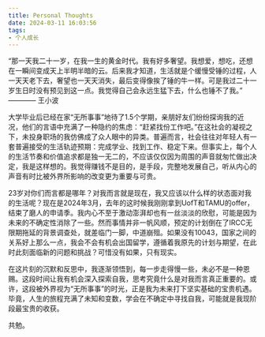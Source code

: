 ```yaml
---
title: Personal Thoughts
date: 2024-03-11 16:03:56
tags:
- 个人成长
---
```


 “那一天我二十一岁，在我一生的黄金时代。我有好多奢望。我想爱，想吃，还想在一瞬间变成天上半明半暗的云。后来我才知道，生活就是个缓慢受锤的过程，人一天天老下去，奢望也一天天消失，最后变得像挨了锤的牛一样。可是我过二十一岁生日时没有预见到这一点。我觉得自己会永远生猛下去，什么也锤不了我。” ———— 王小波

大学毕业后已经在家“无所事事”地待了1.5个学期，亲朋好友们纷纷探询我的近况，他们的言语中充满了一种隐约的焦虑：“赶紧找份工作吧。”在这社会的凝视之下，未投身职场的我仿佛成了众人眼中的异类。普遍而言，社会往往对年轻人有一套普遍接受的生活轨迹预期：完成学业、找到工作、稳定下来。但事实上，每个人的生活节奏和价值追求都是独一无二的，不应该仅仅因为周围的声音就匆忙做出决定，我是这样想的。我觉得赚钱不是目的，是手段，完整地发展自己，听从内心的声音有时比被外界所影响的改变更为重要与可贵。

23岁对你们而言都是哪年？对我而言就是现在，我又应该以什么样的状态面对我的生活呢？现在是2024年3月，去年的这时候我刚刚拿到UofT和TAMU的offer，结束了磨人的申请季。我内心不至于激动澎湃却也有一丝淡淡的欣慰，可能是因为未来的不确定性消除了一些。然而事情并非一帆风顺，预定的计划倒在了IRCC无限期拖延的背景调查处，就差临门一脚，中道崩殂。如果没有10043，国家之间的关系好上那么一点，我会不会有机会出国留学，遵循着我原先的计划与期望，在此时此刻面临新的问题和挑战？可惜没有如果，只有现实。

在这片刻的沉默和反思中，我逐渐领悟到，每一步走得慢一些，未必不是一种恩赐。这段时间让我有机会深入探索自我，思考究竟什么是对我而言真正重要的。或许，这段被外界视为“无所事事”的时光，正是我为未来打下坚实基础的宝贵机遇。毕竟，人生的旅程充满了未知和变数，学会在不确定中寻找自我，可能就是我现阶段最宝贵的收获。


共勉。